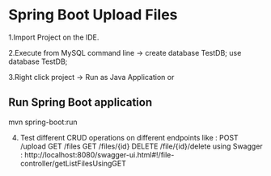 # Spring Boot Upload Files

1.Import Project on the IDE.

2.Execute from MySQL command line -> 
create database TestDB; 
use database TestDB;

3.Right click project -> Run as Java Application or 
## Run Spring Boot application
mvn spring-boot:run

4. Test different CRUD operations on different endpoints like : 
POST /upload
GET /files
GET /files/{id}
DELETE /file/{id}/delete
using Swagger : http://localhost:8080/swagger-ui.html#!/file-controller/getListFilesUsingGET

